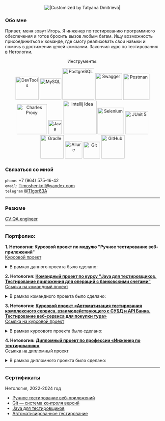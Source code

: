 <p align="center">
  <img title="|Customized by Tatyana Dmitrieva|"src="https://readme-typing-svg.herokuapp.com/?color=0000ff&font=Knewave&size=40&center=true&vCenter=true&lines=my+GitHub">
</p>

### Обо мне
Привет, меня зовут Игорь. Я инженер по тестированию программного обеспечения и готов бросить вызов любым багам. Ищу возможность присоединиться к команде, где смогу реализовать свои навыки и помочь в достижении целей компании. Закончил курс по тестированию в Нетологии.
<p align="center">
Инструменты:
<p align="center">
   <img width="75" title="DevTools" src="https://img.shields.io/badge/-DevTools-0000ff?logo=&style=for-the-badge&logoColor=white">
   <img width="70" title="MySQL" src="https://img.shields.io/badge/-MySQL-ffa500?style=for-the-badge&logo=MySQL&logoColor=white">
   <img width="103" title="PostgreSQL" src="https://img.shields.io/badge/-PostgreSQL-0000ff?style=for-the-badge&logo=PostgreSQL&logoColor=white">
   <img width="87" title="Swagger" src="https://img.shields.io/badge/-Swagger-ffa500?style=for-the-badge&logo=Swagger&logoColor=white">
   <img width="85" title="Postman" src="https://img.shields.io/badge/-Postman-0000ff?style=for-the-badge&logo=postman&logoColor=white">
   <img width="98" title="Charles Proxy" src="https://img.shields.io/badge/-CharlesProxy-ffa500?style=for-the-badge&logo=CharlesProxy&logoColor=white">
   <img width="45" title="Java" src="https://img.shields.io/badge/-Java-ffa500?style=for-the-badge&logo=Java">
   <img width="109" title="Intellij Idea" src="https://img.shields.io/badge/IntelliJIDEA-0000ff.svg?style=for-the-badge&logo=intellij-idea&logoColor=white">
   <img width="86" title="Selenium" src="https://img.shields.io/badge/-Selenium-ffa500?style=for-the-badge&logo=Selenium&logoColor=white">
   <img width="75" title="JUnit 5" src="https://img.shields.io/badge/-JUnit_5-0000ff?logo=junit5&style=for-the-badge&logoColor=white">
   <img width="76" title="Gradle" src="https://img.shields.io/badge/-Gradle-ffa500?logo=gradle&style=for-the-badge">
   <img width="56" title="Allure" src="https://img.shields.io/badge/-Allure-0000ff?&style=for-the-badge">
   <img width="54" title="Git" src="https://img.shields.io/badge/-Git-ffa500?logo=git&style=for-the-badge&logoColor=white">
   <img width="76" title="GitHub" src="https://img.shields.io/badge/-GitHub-0000ff?style=for-the-badge&logo=GitHub"> 
</p>

### Связаться со мной 
`phone`: +7 (964) 575-16-42 <br>
`email`: TimoshenkoII@yandex.com <br>
`telegram` [@TIgor63A](https://t.me/TIgor63A)
___

### Резюме
[CV QA engineer]()
___

### Портфолио:
**1. Нетология: Курсовой проект по модулю "Ручное тестирование веб-приложений"** <br>
[Курсовой проект](https://github.com/netology-code/iqa-diplom)

<details>
  <summary>В рамках данного проекта было сделано:</summary>

- Написан [**чек-лист**](https://docs.google.com/spreadsheets/d/1kk_xJtth8bIjMfBZO3Rbg6XricBsLOJICspiDq-8ssU/edit?gid=0#gid=0)
 для функциональной проверки личного кабинета пользователя, включая функционал разделов сайта [HENDERSON](https://henderson.ru/);

- Проведено тестирование [ТЗ](https://docs.google.com/document/d/1rwGPmcJ7RBnLf3fl9XZKjQ43mvlb5hHo_dPwMZFJZk8/edit?tab=t.0) по процессу восстановления пароля на сайте [HENDERSON](https://henderson.ru/);

- Написанно  [**30 тест-кейсов**](https://docs.google.com/spreadsheets/d/1wPsOVsRa4lvjVtPgsFT4oefvonFFFe8Sa2kt6q-MbN0/edit?gid=0#gid=0) на проверку функционала восстановления пароля к сайту [HENDERSON](https://henderson.ru/);

- Оформлены баг-репорты на дефекты в функционале [**поиска**](https://docs.google.com/spreadsheets/d/15fPI8WPpcUzXECzGtsGLnSQ6wROMS2zlkv5ASnq_Fac/edit?gid=0#gid=0) и  [**отзыва**](https://docs.google.com/spreadsheets/d/1ej0SrZDfhJ-nbuHyWbtyAt0BWEsjuR-kseaURJxQunY/edit?gid=0#gid=0) на товар;
  
</details>


**2. Нетология**: [**Командный проект по курсу "Java для тестировщиков. Тестирование приложения для операций с банковскими счетами"**](https://github.com/TatianaSm77/Team-project-banking-account/tree/saving)<br>
[Ссылка на командный проект](https://github.com/netology-code/javaqa-team-diplom-2)<br>

<details>
  <summary>В рамках командного проекта было сделано:</summary>

- Получен навык **командного взаимодействия** во время выполнения командного проекта;

- Написано [**37 юнит тестов**](https://github.com/TatianaSm77/Team-project-banking-account/blob/saving/src/test/java/ru/netology/javaqadiplom/SavingAccountTest.java) на языке `Java` на заготовку кода приложения для операций с банковскими счетами;

- Оформлено [**13 баг-репортов**](https://github.com/TatianaSm77/Team-project-banking-account/issues?q=is%3Aissue%20state%3Aclosed) 
по найденным дефектам;
- Исправлен код приложения по 8 баг-репортам;
- Совместно настроили систему [CI (GitHub Actions)](https://github.com/TatianaSm77/Team-project-banking-account/blob/saving/.github/workflows/maven-publish.yml).
</details>

**3. Нетология:** [**Курсовой проект «Автоматизация тестирования комплексного сервиса, взаимодействующего с СУБД и API Банка. Тестирование веб-сервиса для покупки тура»**](https://github.com/TIgorT/CourseProjectBuyingTour)  <br>
[Ссылка на курсовой проект](https://github.com/netology-code/aqa-qamid-diplom) <br>

<details>
  <summary>В рамках курсового проекта было сделано:</summary>

- Проведено исследовательское тестирование функционала покупки тура веб-сервиса "Путешествие дня";
  
- Составлен [**план по автоматизации**](https://github.com/TIgorT/CourseProjectBuyingTour/blob/main/documents/Plan.md) тестирования (API и UI);
  
- Настроена система докеризации  [***Docker-compose***](https://github.com/TIgorT/CourseProjectBuyingTour/blob/main/docker-compose.yml) приложения с поддержкой двух СУБД (`MySQL` и `PostgreSQL`);
  
- Автоатизировал 84 тестовых сценария (API и  UI), используя паттерн `Page Object` и фреймворки `Selenide`, `REST Assured`;
    
- Оформлено [**24 issues**](https://github.com/TIgorT/CourseProjectBuyingTour/issues) по найденным дефектам
  
- Сформирован [**отчет о проведенном тестировании**](https://github.com/TIgorT/CourseProjectBuyingTour/blob/main/documents/Report.md) с подключенным `Allure`;
  
- Сформирован [**отчет о проведённой автоматизации тестирования**](https://github.com/TIgorT/CourseProjectBuyingTour/blob/main/documents/Summary.md).
</details>

**4. Нетология:** [**Дипломный проект по профессии «Инженер по тестированию»**](https://github.com/TIgorT/QADiplomMobileApplicationVH)  <br>
[Ссылка на дипломный проект](https://github.com/netology-code/qamid-diplom) <br>

<details>
  <summary>В рамках дипломного проекта было сделано:</summary>

- Проведено исследовательское тестирование функционала Мобильное приложения «V Hospice»";
  
- Составлен [**план тестирования**](https://github.com/TIgorT/QADiplomMobileApplicationVH/blob/main/Plan.md) Мобильного приложения «V Hospice»;
  
- Написан [**чек-лист**](https://docs.google.com/spreadsheets/d/1KymxkIXm-wzX-Xw5MUVbSpl-9s8YcZPgaE3VCoTWl8M/edit?gid=0#gid=0) к мобильному приложению «V Hospice»";
- Написаны [**тест-кейсы**](https://docs.google.com/spreadsheets/d/1Sgf9nE7QEXgshpobzQ0zoPE4z5XnbtrFXjmg9Wx2fi8/edit?gid=0#gid=0) к мобильному приложению «V Hospice»";
  
- Автоатизировал 140 тестовых сценария кейса на эмуляторе Pixel 7 API 29(Android 10.0), используя паттерн `Page Object` и фреймворки `Espresso`, `Allure`;
    
- Оформлены [**25 issues**](https://github.com/TIgorT/QADiplomMobileApplicationVH/issues) по найденным дефектам
  
- Сформирован [**отчет о проведенном тестировании**](https://github.com/TIgorT/QADiplomMobileApplicationVH/blob/main/TestReport.md) с подключенным `Allure`; 
</details> 

---
### Сертификаты
Нетология, 2022-2024 год
* [Ручное тестирование веб-приложений](https://github.com/TIgorT/TIgorT/blob/main/Pdf/%D0%A0%D1%83%D1%87%D0%BD%D0%BE%D0%B5%20%D1%82%D0%B5%D1%81%D1%82%D0%B8%D1%80%D0%BE%D0%B2%D0%B0%D0%BD%D0%B8%D0%B5.pdf)
* [Git — система контроля версий](https://github.com/TIgorT/TIgorT/blob/main/Pdf/Git%20%E2%80%94%20%D1%81%D0%B8%D1%81%D1%82%D0%B5%D0%BC%D0%B0%20%D0%BA%D0%BE%D0%BD%D1%82%D1%80%D0%BE%D0%BB%D1%8F%20%D0%B2%D0%B5%D1%80%D1%81%D0%B8%D0%B9.pdf)
* [Java для тестировщиков](https://github.com/TIgorT/TIgorT/blob/main/Pdf/Java%20%D0%B4%D0%BB%D1%8F%20%D1%82%D0%B5%D1%81%D1%82%D0%B8%D1%80%D0%BE%D0%B2%D1%89%D0%B8%D0%BA%D0%BE%D0%B2.pdf)
* [Автоматизированное тестирование](https://github.com/TIgorT/TIgorT/blob/main/Pdf/%D0%90%D0%B2%D1%82%D0%BE%D0%BC%D0%B0%D1%82%D0%B8%D0%B7%D0%B8%D1%80%D0%BE%D0%B2%D0%B0%D0%BD%D0%BD%D0%BE%D0%B5%20%D1%82%D0%B5%D1%81%D1%82%D0%B8%D1%80%D0%BE%D0%B2%D0%B0%D0%BD%D0%B8%D0%B5.pdf)

